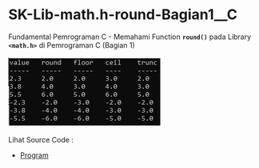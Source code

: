 # SK-Lib-math.h-round-Bagian1__C
Fundamental Pemrograman C - Memahami Function <code><b>round()</b></code> pada Library <code><b>&lt;math.h></b></code> di Pemrograman C (Bagian 1)<br><br>
<img src="https://github.com/RizkyKhapidsyah/SK-Lib-math.h-round-Bagian1__C/blob/master/SK-Lib-math.h-round-Bagian1__C/result/001.PNG"><br><br>
Lihat Source Code : <br>
- <a href="https://github.com/RizkyKhapidsyah/SK-Lib-math.h-round-Bagian1__C/blob/master/SK-Lib-math.h-round-Bagian1__C/Source.c">Program</a>
